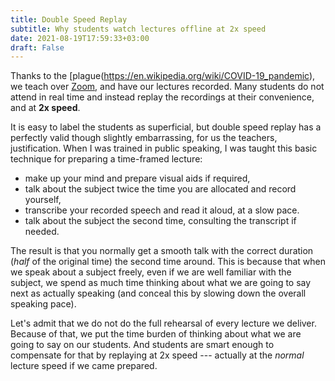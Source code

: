 ```yaml
---
title: Double Speed Replay
subtitle: Why students watch lectures offline at 2x speed
date: 2021-08-19T17:59:33+03:00
draft: False
---
```


Thanks to the
[plague(https://en.wikipedia.org/wiki/COVID-19_pandemic), we
teach over [Zoom](http://zoom.us/), and have our lectures
recorded. Many students do not attend in real time and instead
replay the recordings at their convenience, and at **2x speed**.

It is easy to label the students as superficial, but double
speed replay has a perfectly valid though slightly embarrassing,
for us the teachers, justification. When I was trained in public
speaking, I was taught this basic technique for preparing a
time-framed lecture:

* make up your mind and prepare visual aids if required,
* talk about the subject twice the time you are allocated and record yourself,
* transcribe your recorded speech and read it aloud, at a slow pace. 
* talk about the subject the second time, consulting the transcript if needed.

The result is that you normally get a smooth talk with the
correct duration (_half_ of the original time) the second time
around. This is because that when we speak about a subject
freely, even if we are well familiar with the subject, we spend
as much time thinking about what we are going to say next as
actually speaking (and conceal this by slowing down the overall
speaking pace). 

Let's admit that we do not do the full rehearsal of every
lecture we deliver. Because of that, we put the time burden of
thinking about what we are going to say on our students. And
students are smart enough to compensate for that by replaying at
2x speed --- actually at the _normal_ lecture speed if we came
prepared.
